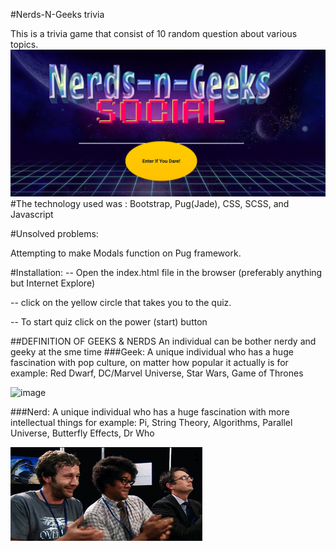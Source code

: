 #Nerds-N-Geeks trivia

This is a trivia game that consist of 10 random question about various topics.
![image](src/img/NNG_intro.png)
#The technology used was :
Bootstrap, Pug(Jade), CSS, SCSS, and Javascript

#Unsolved problems:

Attempting to make Modals function on Pug framework.

#Installation:
-- Open the index.html file in the browser (preferably anything but Internet Explore)

-- click on the yellow circle that takes you to the quiz.

-- To start quiz click on the power (start) button


##DEFINITION OF GEEKS & NERDS
An individual can be bother nerdy and geeky at the sme time
###Geek:
A unique individual who has a huge fascination with pop culture, on matter how popular it actually is for example: Red Dwarf, DC/Marvel Universe, Star Wars, Game of Thrones

![image](src/img/geeksdancing.gif)

###Nerd:
A unique individual who has a huge fascination with more intellectual things for example: Pi, String Theory, Algorithms, Parallel Universe, Butterfly Effects, Dr Who

![image](src/img/itdance.gif)
